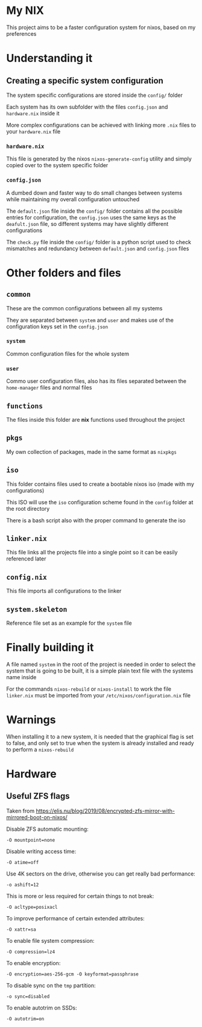 # My NIX

This project aims to be a faster configuration system for nixos, based on my preferences

# Understanding it

## Creating a specific system configuration

The system specific configurations are stored inside the `config/` folder

Each system has its own subfolder with the files `config.json` and `hardware.nix` inside it

More complex configurations can be achieved with linking more `.nix` files to your `hardware.nix` file

### `hardware.nix`

This file is generated by the nixos `nixos-generate-config` utility and simply copied over to the system specific folder

### `config.json`

A dumbed down and faster way to do small changes between systems while maintaining my overall configuration untouched

The `default.json` file inside the `config/` folder contains all the possible entries for configuration, the `config.json` uses the same keys as the `deafult.json` file, so different systems may have slightly different configurations

The `check.py` file inside the `config/` folder is a python script used to check mismatches and redundancy between `default.json` and `config.json` files

# Other folders and files

## `common`

These are the common configurations between all my systems

They are separated between `system` and `user` and makes use of the configuration keys set in the `config.json`

### `system`

Common configuration files for the whole system

### `user`

Commo user configuration files, also has its files separated between the `home-manager` files and normal files

## `functions`

The files inside this folder are **nix** functions used throughout the project

## `pkgs`

My own collection of packages, made in the same format as `nixpkgs`

## `iso`

This folder contains files used to create a bootable nixos iso (made with my configurations)

This ISO will use the `iso` configuration scheme found in the `config` folder at the root directory

There is a bash script also with the proper command to generate the iso

## `linker.nix`

This file links all the projects file into a single point so it can be easily referenced later

## `config.nix`

This file imports all configurations to the linker

## `system.skeleton`

Reference file set as an example for the `system` file

# Finally building it

A file named `system` in the root of the project is needed in order to select the system that is going to be built, it is a simple plain text file with the systems name inside

For the commands `nixos-rebuild` or `nixos-install` to work the file `linker.nix` must be imported from your `/etc/nixos/configuration.nix` file

# Warnings

When installing it to a new system, it is needed that the graphical flag is set to false, and only set to true when the system is already installed and ready to perform a `nixos-rebuild`

# Hardware

## Useful ZFS flags

Taken from <https://elis.nu/blog/2019/08/encrypted-zfs-mirror-with-mirrored-boot-on-nixos/>

Disable ZFS automatic mounting:

   `-O mountpoint=none`

Disable writing access time:

   `-O atime=off`

Use 4K sectors on the drive, otherwise you can get really bad performance:

   `-o ashift=12`

This is more or less required for certain things to not break:

   `-O acltype=posixacl`

To improve performance of certain extended attributes:

   `-O xattr=sa`

To enable file system compression:

   `-O compression=lz4`

To enable encryption:

   `-O encryption=aes-256-gcm -O keyformat=passphrase`

To disable sync on the `tmp` partition:

   `-o sync=disabled`

To enable autotrim on SSDs:

   `-O autotrim=on`
